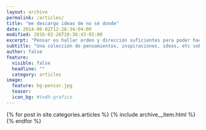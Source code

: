 ```yaml
---
layout: archive
permalink: /articles/
title: "me descargo ideas de no sé donde"
date: 2014-06-02T12:26:34-04:00
modified: 2016-02-26T10:36:43-05:00
excerpt: "Pensar es hallar orden y dirección suficientes para poder hacer que ello suceda"
subtitle: "Una colección de pensamientos, inspiraciones, ideas, etc sobre todos aquellos temas que me interesan. Todo es mente y luego cualquier otra cosa pero lo primero siempre se manifiesta en lo mental."
author: false
feature:
  visible: false
  headline: ""
  category: articles
image:
  feature: bg-pensar.jpg
  teaser:
  icon_bg: #todh-grafico
---
```


<div class="archive">
{% for post in site.categories.articles %}
  {% include archive__item.html %}
{% endfor %}
</div>
